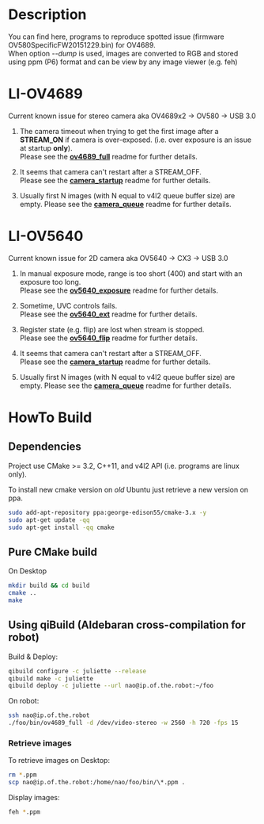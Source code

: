 # Description
You can find here, programs to reproduce spotted issue (firmware OV580SpecificFW20151229.bin) for OV4689.  
When option *--dump* is used, images are converted to RGB and stored using ppm (P6) format and can be view by any image viewer (e.g. feh)

# LI-OV4689
Current known issue for stereo camera aka OV4689x2 -> OV580 -> USB 3.0

1. The camera timeout when trying to get the first image after a **STREAM_ON** if camera is over-exposed. (i.e. over exposure is an issue at startup **only**).  
Please see the  **[ov4689_full](ov4689_full)** readme for further details.

2. It seems that camera can't restart after a STREAM_OFF.  
Please see the  **[camera_startup](camera_startup)** readme for further details.

3. Usually first N images (with N equal to v4l2 queue buffer size) are empty.
Please see the  **[camera_queue](camera_queue)** readme for further details.

# LI-OV5640
Current known issue for 2D camera aka OV5640 -> CX3 -> USB 3.0

1. In manual exposure mode, range is too short (400) and start with an exposure too long.  
Please see the **[ov5640_exposure](ov5640_exposure)** readme for further details.

2. Sometime, UVC controls fails.  
Please see the **[ov5640_ext](ov5640_ext)** readme for further details.

3. Register state (e.g. flip) are lost when stream is stopped.  
Please see the **[ov5640_flip](ov5640_flip)** readme for further details.

4. It seems that camera can't restart after a STREAM_OFF.  
Please see the  **[camera_startup](camera_startup)** readme for further details.

5. Usually first N images (with N equal to v4l2 queue buffer size) are empty.
Please see the  **[camera_queue](camera_queue)** readme for further details.

# HowTo Build
## Dependencies
Project use CMake >= 3.2, C++11, and v4l2 API (i.e. programs are linux only).

To install new cmake version on *old* Ubuntu just retrieve a new version on ppa.
```sh
sudo add-apt-repository ppa:george-edison55/cmake-3.x -y
sudo apt-get update -qq
sudo apt-get install -qq cmake
```

## Pure CMake build
On Desktop
```sh
mkdir build && cd build
cmake ..
make
```
## Using qiBuild (Aldebaran cross-compilation for robot)
Build & Deploy:
```sh
qibuild configure -c juliette --release
qibuild make -c juliette
qibuild deploy -c juliette --url nao@ip.of.the.robot:~/foo
```
On robot:
```sh
ssh nao@ip.of.the.robot
./foo/bin/ov4689_full -d /dev/video-stereo -w 2560 -h 720 -fps 15
```

### Retrieve images
To retrieve images on Desktop:
```sh
rm *.ppm
scp nao@ip.of.the.robot:/home/nao/foo/bin/\*.ppm .
```

Display images:
```sh
feh *.ppm
```
